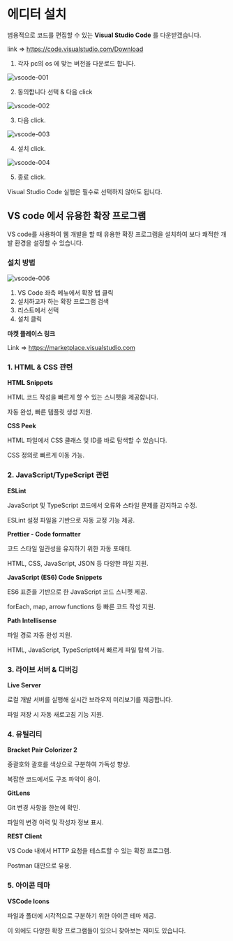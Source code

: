 # 에디터 설치

범용적으로 코드를 편집할 수 있는 **Visual Studio Code** 를 다운받겠습니다.

link => https://code.visualstudio.com/Download

1. 각자 pc의 os 에 맞는 버전을 다운로드 합니다.

![vscode-001](https://github.com/user-attachments/assets/03c3afdc-7ec6-4dae-b9ef-cf7dfb9dc564)

2. 동의합니다 선택 & 다음 click

![vscode-002](https://github.com/user-attachments/assets/82a5b929-e223-4bf5-8969-029ba89b5795)

3. 다음 click.

![vscode-003](https://github.com/user-attachments/assets/fc9f6ca1-7e63-4c0f-8e1c-e116f8e06bce)

4. 설치 click.

![vscode-004](https://github.com/user-attachments/assets/dcba5e3f-958d-4ed0-8d7c-526836689dcf)

5. 종료 click.

Visual Studio Code 실행은 필수로 선택하지 않아도 됩니다.

## VS code 에서 유용한 확장 프로그램

VS code를 사용하여 웹 개발을 할 때 유용한 확장 프로그램을 설치하여 보다 쾌적한 개발 환경을 설정할 수 있습니다.

### 설치 방법

![vscode-006](https://github.com/user-attachments/assets/92299c6c-cae8-4410-9b35-531a7f789914)

1. VS Code 좌측 메뉴에서 확장 탭 클릭
2. 설치하고자 하는 확장 프로그램 검색
3. 리스트에서 선택
4. 설치 클릭

**마켓 플레이스 링크**

Link => https://marketplace.visualstudio.com

### 1. HTML & CSS 관련

**HTML Snippets**

HTML 코드 작성을 빠르게 할 수 있는 스니펫을 제공합니다.

자동 완성, 빠른 템플릿 생성 지원.

**CSS Peek**

HTML 파일에서 CSS 클래스 및 ID를 바로 탐색할 수 있습니다.

CSS 정의로 빠르게 이동 가능.

### 2. JavaScript/TypeScript 관련

**ESLint**

JavaScript 및 TypeScript 코드에서 오류와 스타일 문제를 감지하고 수정.

ESLint 설정 파일을 기반으로 자동 교정 기능 제공.

**Prettier - Code formatter**

코드 스타일 일관성을 유지하기 위한 자동 포매터.

HTML, CSS, JavaScript, JSON 등 다양한 파일 지원.

**JavaScript (ES6) Code Snippets**

ES6 표준을 기반으로 한 JavaScript 코드 스니펫 제공.

forEach, map, arrow functions 등 빠른 코드 작성 지원.

**Path Intellisense**

파일 경로 자동 완성 지원.

HTML, JavaScript, TypeScript에서 빠르게 파일 탐색 가능.

### 3. 라이브 서버 & 디버깅

**Live Server**

로컬 개발 서버를 실행해 실시간 브라우저 미리보기를 제공합니다.

파일 저장 시 자동 새로고침 기능 지원.

### 4. 유틸리티

**Bracket Pair Colorizer 2**

중괄호와 괄호를 색상으로 구분하여 가독성 향상.

복잡한 코드에서도 구조 파악이 용이.

**GitLens**

Git 변경 사항을 한눈에 확인.

파일의 변경 이력 및 작성자 정보 표시.

**REST Client**

VS Code 내에서 HTTP 요청을 테스트할 수 있는 확장 프로그램.

Postman 대안으로 유용.

### 5. 아이콘 테마

**VSCode Icons**

파일과 폴더에 시각적으로 구분하기 위한 아이콘 테마 제공.

이 외에도 다양한 확장 프로그램들이 있으니 찾아보는 재미도 있습니다.